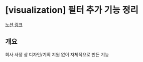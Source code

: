 # [visualization] 필터 추가 기능 정리

[노션 링크](https://impossible-couch-0e7.notion.site/Filter-19edabfc99504d64b04cd59a831b6f61)

## 개요

회사 사정 상 디자인/기획 지원 없이 자체적으로 만든 기능
